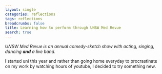 ```yaml
---
layout: single
categories: reflections
tags: reflections
breadcrumbs: false
title: Learning how to perform through UNSW Med Revue
search: true
---
```

*UNSW Med Revue is an annual comedy-sketch show with acting, singing, dancing **and** a live band.*

I started uni this year and rather than going home everyday to procrastinate on my work by watching hours of youtube, I decided to try something new.